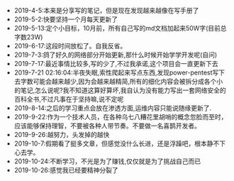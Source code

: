 - 2019-4-5:本来是分享写的笔记，但是现在发现越来越像在写手册了
- 2019-5-2:快要坚持一个月每天更新了
- 2019-5-13:定个小目标，10月前，所有自己写的md文档加起来50W字(目前总字数23W)
- 2019-6-17:这段时间放松了。自我反省。
- 2019-7-3:鸽了好久的网络部分开始更新,那什么时候开始学学开发呢(自问)
- 2019-7-17:最近事情比较多,写的少了,不过我承诺,这个项目会一直更新下去
- 2019-7-21 02:16:04:半夜失眠,索性爬起来写点东西,发现power-pentest写下去字数可能会越来越少,因为会越来越精简,所有的细化内容会被拆分成各个小的笔记,怎么说呢?我不知道这算好算坏,我自认为没有能力写出一套网络安全的百科全书,不过凡事在于坚持嘛,说不定呢
- 2019-8-14:之后的学习重点会放在渗透方面,运维内容只能说随缘更新了.
- 2019-9-22:作为一个技术人员，在各种乌七八糟花里胡哨的概念忽脸而至时，应该能够保持理智，不要被各种人带节奏。不要做一名喜鹊开发者。
- 2019-9-26:越努力，头发掉的越快
- 2019-10-7:假期看了挺多文章，但感觉没什么长进，还是浮躁吧，根本静不下心去学。
- 2019-10-24:不断学习，不光是为了赚钱,仅仅就是为了挑战自己而已
- 2019-10-26:感觉我已经要精神分裂了
